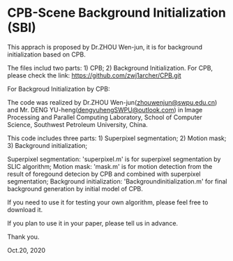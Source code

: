 # CPB-Scene Background Initialization (SBI)
This apprach is proposed by Dr.ZHOU Wen-jun, it is for background initialization based on CPB.

The files includ two parts: 1) CPB; 2) Background Initialization.
For CPB, please check the link: https://github.com/zwj1archer/CPB.git

For Backgroud Initialization by CPB:

The code was realized by Dr.ZHOU Wen-jun(zhouwenjun@swpu.edu.cn) and Mr. DENG YU-heng(dengyuhengSWPU@outlook.com) in Image Processing and Parallel Computing Laboratory, School of Computer Science, Southwest Petroleum University, China.

This code includes three parts: 1) Superpixel segmentation; 2) Motion mask; 3) Background initialization;

Superpixel segmentation: 'superpixel.m' is for superpixel segmentation by SLIC algorithm;
Motion mask: 'mask.m' is for motion detection from the result of foregound detecion by CPB and combined with  superpixel segmentation;
Background initialization: 'Backgroundinitialization.m' for final background generation by initial model of CPB.


If you need to use it for testing your own algorithm, please feel free to download it.

If you plan to use it in your paper, please tell us in advance.

Thank you.

Oct.20, 2020
